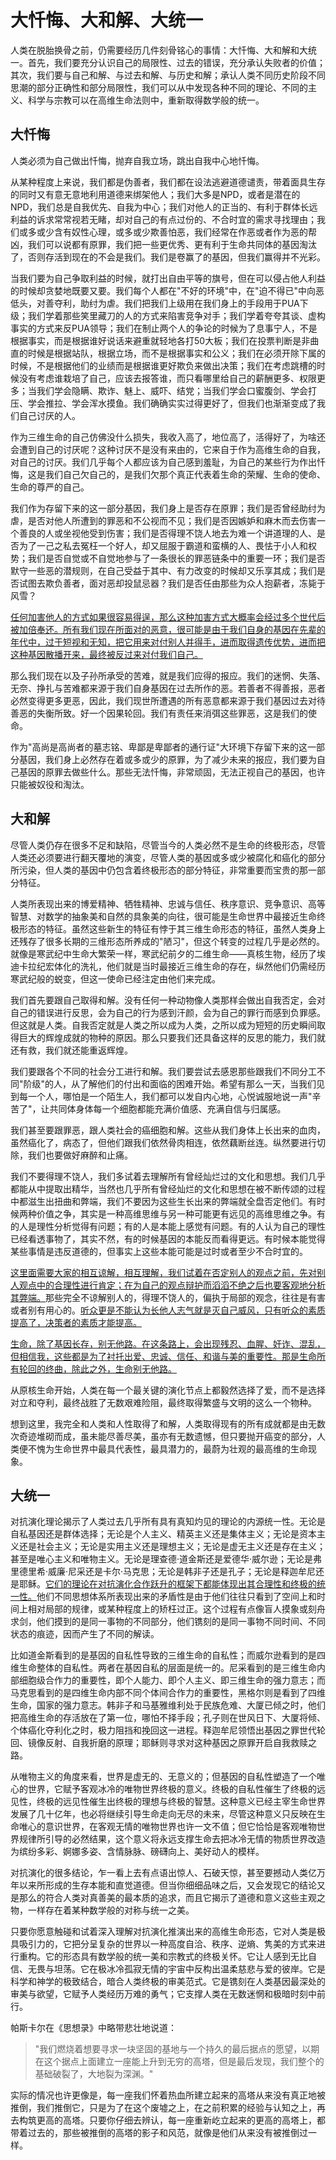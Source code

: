 # 大忏悔、大和解、大统一

人类在脱胎换骨之前，仍需要经历几件刻骨铭心的事情：大忏悔、大和解和大统一。首先，我们要充分认识自己的局限性、过去的错误，充分承认失败者的价值；其次，我们要与自己和解、与过去和解、与历史和解；承认人类不同历史阶段不同思潮的部分正确性和部分局限性，我们可以从中发现各种不同的理论、不同的主义、科学与宗教可以在高维生命法则中，重新取得数学般的统一。

## 大忏悔

人类必须为自己做出忏悔，抛弃自我立场，跳出自我中心地忏悔。

从某种程度上来说，我们都是伪善者，我们都在设法逃避道德谴责，带着面具生存的同时又有意无意地利用道德来绑架他人；我们大多是NPD，或者是潜在的NPD，我们总是自我优先、自我为中心；我们对他人的正当的、有利于群体长远利益的诉求常常视若无睹，却对自己的有点过份的、不合时宜的需求寻找理由；我们或多或少含有奴性心理，或多或少欺善怕恶，我们经常在作恶或者作为恶的帮凶，我们可以说都有原罪，我们把一些更优秀、更有利于生命共同体的基因淘汰了，否则存活到现在的不会是我们。我们是卷赢了的基因，但我们赢得并不光彩。

当我们要为自己争取利益的时候，就打出自由平等的旗号，但在可以侵占他人利益的时候却贪婪地既要又要。我们每个人都在"不好的环境"中，在"迫不得已"中向恶低头，对善夺利，助纣为虐。我们把我们上级用在我们身上的手段用于PUA下级；我们学着那些笑里藏刀的人的方式来陷害竞争对手；我们学着夸夸其谈、虚构事实的方式来反PUA领导；我们在制止两个人的争论的时候为了息事宁人，不是根据事实，而是根据谁好说话来避重就轻地各打50大板；我们在投票判断是非曲直的时候是根据站队，根据立场，而不是根据事实和公义；我们在必须开除下属的时候，不是根据他们的业绩而是根据谁更好欺负来做出决策；我们在考虑跳槽的时候没有考虑谁栽培了自己，应该去报答谁，而只看哪里给自己的薪酬更多、权限更多；当我们学会隐瞒、欺诈、魅上、威吓、结党；当我们学会口蜜腹剑、学会打压、学会推拉、学会浑水摸鱼。我们确确实实过得更好了，但我们也渐渐变成了我们自己讨厌的人。

作为三维生命的自己仿佛没什么损失，我收入高了，地位高了，活得好了，为啥还会遭到自己的讨厌呢？这种讨厌不是没有来由的，它来自于作为高维生命的自我，对自己的讨厌。我们几乎每个人都应该为自己感到羞耻，为自己的某些行为作出忏悔，这是我们自己欠自己的，是我们欠那个真正代表着生命的荣耀、生命的使命、生命的尊严的自己。

我们作为存留下来的这一部分基因，我们身上是否存在原罪；我们是否曾经助纣为虐，是否对他人所遭到的罪恶和不公视而不见；我们是否因嫉妒和麻木而去伤害一个善良的人或坐视他受到伤害；我们是否得理不饶人地去为难一个讲道理的人、是否为了一己之私去冤枉一个好人，却又屈服于霸道和蛮横的人、畏怯于小人和权势；我们是否自觉或不自觉地参与了一条很长的罪恶链条中的重要一环；我们是否默守一些恶的潜规则，在自己受益于其中、有力改变的时候却又乐享其成；我们是否试图去欺负善者，面对恶却投鼠忌器？我们是否任由那些为众人抱薪者，冻毙于风雪？

[任何加害他人的方式如果很容易得逞，那么这种加害方式大概率会经过多个世代后被加倍奉还。所有我们现在所面对的恶意，很可能是由于我们自身的基因在先辈的年代中，过于短视和无知，把它用来对付别人并得手，进而取得遗传优势，进而把这种基因散播开来，最终被反过来对付我们自己。]()

那么我们现在以及子孙所承受的苦难，就是我们应得的报应。我们的迷惘、失落、无奈、挣扎与苦难都来源于我们自身基因在过去所作的恶。若善者不得善报，恶者必然变得更多更恶，因此，我们现世所遭遇的所有恶意都来源于我们基因过去对待善恶的失衡所致。好一个因果轮回。我们有责任来消弭这些罪恶，这是我们的使命。

作为"高尚是高尚者的墓志铭、卑鄙是卑鄙者的通行证"大环境下存留下来的这一部分基因，我们身上必然存在着或多或少的原罪，为了减少未来的报应，我们要为自己基因的原罪去做些什么。那些无法忏悔，非常顽固，无法正视自己的基因，也许只能被奴役和淘汰。

## 大和解

尽管人类仍存在很多不足和缺陷，尽管当今的人类必然不是生命的终极形态，尽管人类还必须要进行翻天覆地的演变，尽管人类的基因或多或少被腐化和癌化的部分所污染，但人类的基因中仍包含着终极形态的部分特征，非常重要而宝贵的那一部分特征。

人类所表现出来的博爱精神、牺牲精神、忠诚与信任、秩序意识、竞争意识、高等智慧、对数学的抽象美和自然的具象美的向往，很可能是生命世界中最接近生命终极形态的特征。虽然这些新生的特征有悖于其三维生命形态的特征，虽然人类身上还残存了很多长期的三维形态所养成的"陋习"，但这个转变的过程几乎是必然的。就像是寒武纪中生命大繁荣一样，寒武纪前夕的二维生命——真核生物，经历了埃迪卡拉纪宏体化的洗礼，他们就是当时最接近三维生命的存在，纵然他们仍需经历寒武纪般的蜕变，但这一使命已经注定由他们来完成。

我们首先要跟自己取得和解。没有任何一种动物像人类那样会做出自我否定，会对自己的错误进行反思，会为自己的行为感到汗颜，会为自己的罪行而感到负罪感。但这就是人类。自我否定就是人类之所以成为人类，之所以成为短短的历史瞬间取得巨大的辉煌成就的物种的原因。那么只要我们还具备这样的反思的能力，我们就还有救，我们就还能重返辉煌。

我们要跟各个不同的社会分工进行和解。我们要尝试去感恩那些跟我们不同分工不同"阶级"的人，从了解他们的付出和面临的困难开始。希望有那么一天，当我们见到每一个人，哪怕是一个陌生人，我们都可以发自内心地，心悦诚服地说一声"辛苦了"，让共同体身体每一个细胞都能充满价值感、充满自信与归属感。

我们甚至要跟罪恶，跟人类社会的癌细胞和解。这些从我们身体上长出来的血肉，虽然癌化了，病态了，但他们跟我们依然骨肉相连，依然藕断丝连。纵然要进行切除，我们也要做好麻醉和止痛。

我们不要得理不饶人，我们多试着去理解所有曾经灿烂过的文化和思想。我们几乎都能从中提取出精华，当然也几乎所有曾经灿烂的文化和思想在被不断传颂的过程中都滋生出扭曲和弊端，我们不要因为这些生长出来的弊端就全盘否定他们。有时候两种价值之争，其实是一种高维思维与另一种可能更有远见的高维思维之争。有的人是理性分析觉得有问题；有的人是本能上感觉有问题。有的人认为自己的理性已经看透事物了，其实不然，有的时候基因的本能反而看得更远。有时候本能觉得某些事情是违反道德的，但事实上这些本能可能是过时或者至少不合时宜的。

[这里面需要大家的相互谅解，相互理解，我们试着在否定别人的观点之前，先对别人观点中的合理性进行肯定；在为自己的观点辩护而滔滔不绝之后也要客观地分析其弊端。]()那些完全不谅解别人的，得理不饶人的，偏执于局部的观念，往往是有害或者别有用心的。[听众更是不能认为长他人志气就是灭自己威风，只有听众的素质提高了，决策者的素质才能提高。]()

[生命，除了基因长存，别无他路。在这条路上，会出现残忍、血腥、奸诈、混乱，但相信我，这些都是为了衬托出爱、忠诚、信任、和谐与美的重要性。那是生命所有轮回的终曲，除此之外，生命别无他路。]()

从原核生命开始，人类在每一个最关键的演化节点上都毅然选择了爱，而不是选择对立和夺利，最终战胜了无数艰难险阻，最终取得繁盛与文明的这么一个物种。

想到这里，我完全和人类和人性取得了和解，人类取得现有的所有成就都是由无数次奇迹堆砌而成，虽未能尽善尽美，虽亦有无数遗憾，但只要抛开癌变的部分，人类便不愧为生命世界中最具代表性，最具潜力的，最蔚为壮观的最高维的生命现象。

## 大统一

对抗演化理论揭示了人类过去几乎所有具有真知灼见的理论的内源统一性。无论是自私基因还是群体选择；无论是个人主义、精英主义还是集体主义；无论是资本主义还是社会主义；无论是实用主义还是理想主义；无论是虚无主义还是存在主义；甚至是唯心主义和唯物主义。无论是理查德·道金斯还是爱德华·威尔逊；无论是弗里德里希·威廉·尼采还是卡尔·马克思；无论是韩非子还是孔子；无论是释迦牟尼还是耶稣。[它们的理论在对抗演化合作跃升的框架下都能体现出其合理性和终极的统一性。]()他们不同思想体系所表现出来的矛盾性是由于他们往往只看到了空间上和时间上相对局部的规律，或某种程度上的矫枉过正。这个过程有点像盲人摸象或刻舟求剑，他们摸到的是同一事物的不同部分，他们镌刻的是同一事物不同时间、不同状态的痕迹，因而产生了不同的解读。

比如道金斯看到的是基因的自私性导致的三维生命的自私性；而威尔逊看到的是四维生命整体的自私性。两者在基因自私的层面是统一的。尼采看到的是三维生命内部细胞级合作力的重要性，即个人能力、即个人主义、即三维生命的强力意志；而马克思看到的是四维生命内部不同个体间合作力的重要性，黑格尔则是看到了四维生命，国家的强力意志。韩非子和马基雅维利处于民族危难、大厦已倾之时，他们把高维生命的存活放在了第一位，哪怕不择手段；孔子则在世风日下、大厦将倾、个体癌化夺利化之时，极力阻挡和挽回这一进程。释迦牟尼领悟出基因之罪世代轮回、镜像反射、自我折磨的原理；耶稣则寻求对这种基因之原罪开启自我救赎之路。

从唯物主义的角度来看，世界是虚无的、无意义的；但基因的自私性塑造了一个唯心的世界，它赋予客观冰冷的唯物世界终极的意义。终极的自私性催生了终极的远见性，终极的远见性催生出终极的理想与终极的智慧。这种意义已经主宰生命世界发展了几十亿年，也必将继续引导生命走向无尽的未来，尽管这种意义只反映在生命唯心的意识世界，在客观无情的唯物世界也许一文不值；但它恰恰是客观唯物世界规律所引导的必然结果，这个意义将永远支撑生命去把冰冷无情的物质世界改造为缤纷多彩、婀娜多姿、含情脉脉、磅礴向上、美好动人的模样。

对抗演化的很多结论，乍一看上去有点语出惊人、石破天惊，甚至要撼动人类亿万年以来所形成的生存本能和直觉道德。但当你细细品味之后，又会发现它的结论又是那么的符合人类对真善美的最本质的追求，而且它揭示了道德和意义这些主观之物，一样存在着某种数学般的对称与统一之美。

只要你愿意触碰和试着深入理解对抗演化推演出来的高维生命形态，它对人类是极具吸引力的，它把分呈复杂的世界以一种高度自洽、秩序、逆熵、隽美的方式来进行重构。它的形态具有数学般的统一美和宗教式的终极关怀。它让人感到无比自信、无畏与坦荡。它在极冰冷孤寂无情的宇宙中反构出温柔慈悲与爱的彼岸。它是科学和神学的极致结合，暗合人类终极的审美范式。它是镌刻在人类基因最深处的审美与欲望，它赋予人类经历万难的勇气；它支撑人类在无数迷惘和极暗时刻中前行。

帕斯卡尔在《思想录》中略带悲壮地说道：

> "我们燃烧着想要寻求一块坚固的基地与一个持久的最后据点的愿望，以期在这个据点上面建立一座能上升到无穷的高塔，但是最后发现，我们整个的基础破裂了，大地裂为深渊。"

实际的情况也许更像是，每一座我们怀着热血所建立起来的高塔从来没有真正地被推倒，我们推倒它，只是为了在这个废墟之上，在之前积累的经验与认知之上，再去构筑更高的高塔。只要你仔细去辨认，每一座重新屹立起来的更高的高塔上，都带着过去的，那些被推倒的高塔的影子和风范，就像是他们从来没有被推倒过一样。

